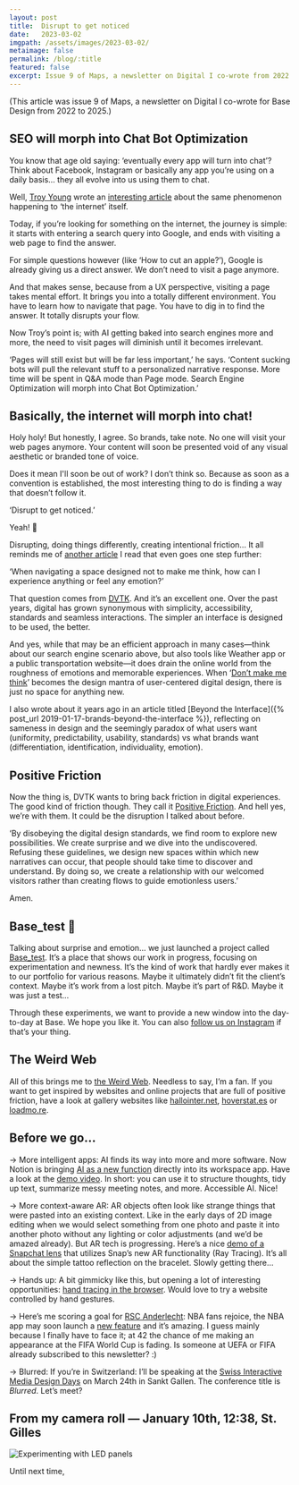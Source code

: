 ```yaml
---
layout: post
title:  Disrupt to get noticed
date:   2023-03-02
imgpath: /assets/images/2023-03-02/
metaimage: false
permalink: /blog/:title
featured: false
excerpt: Issue 9 of Maps, a newsletter on Digital I co-wrote from 2022 to 2025. Topic is The Weird Web.
---
```


(This article was issue 9 of Maps, a newsletter on Digital I co-wrote for Base Design from 2022 to 2025.)

## SEO will morph into Chat Bot Optimization

You know that age old saying: ‘eventually every app will turn into chat’? Think about Facebook, Instagram or basically any app you’re using on a daily basis… they all evolve into us using them to chat.

Well, [Troy Young](https://www.peoplevsalgorithms.com/about) wrote an [interesting article](https://www.peoplevsalgorithms.com/p/when-the-internet-becomes-chat) about the same phenomenon happening to ‘the internet’ itself.

Today, if you’re looking for something on the internet, the journey is simple: it starts with entering a search query into Google, and ends with visiting a web page to find the answer.

For simple questions however (like ‘How to cut an apple?’), Google is already giving us a direct answer. We don’t need to visit a page anymore.

And that makes sense, because from a UX perspective, visiting a page takes mental effort. It brings you into a totally different environment. You have to learn how to navigate that page. You have to dig in to find the answer. It totally disrupts your flow.

Now Troy’s point is; with AI getting baked into search engines more and more, the need to visit pages will diminish until it becomes irrelevant.

‘Pages will still exist but will be far less important,’ he says. ‘Content sucking bots will pull the relevant stuff to a personalized narrative response. More time will be spent in Q&A mode than Page mode. Search Engine Optimization will morph into Chat Bot Optimization.’

## Basically, the internet will morph into chat!

Holy holy! But honestly, I agree. So brands, take note. No one will visit your web pages anymore. Your content will soon be presented void of any visual aesthetic or branded tone of voice.

Does it mean I'll soon be out of work? I don’t think so. Because as soon as a convention is established, the most interesting thing to do is finding a way that doesn’t follow it.

‘Disrupt to get noticed.’

Yeah! 🤘

Disrupting, doing things differently, creating intentional friction… It all reminds me of [another article](https://dvtk.us/lexicon/positive-friction) I read that even goes one step further:

‘When navigating a space designed not to make me think, how can I experience anything or feel any emotion?’

That question comes from [DVTK](https://dvtk.us/). And it’s an excellent one. Over the past years, digital has grown synonymous with simplicity, accessibility, standards and seamless interactions. The simpler an interface is designed to be used, the better.

And yes, while that may be an efficient approach in many cases—think about our search engine scenario above, but also tools like Weather app or a public transportation website—it does drain the online world from the roughness of emotions and memorable experiences. When ‘[Don’t make me think](https://www.goodreads.com/book/show/18197267-don-t-make-me-think-revisited)’ becomes the design mantra of user-centered digital design, there is just no space for anything new.

I also wrote about it years ago in an article titled [Beyond the Interface]({% post_url 2019-01-17-brands-beyond-the-interface %}), reflecting on sameness in design and the seemingly paradox of what users want (uniformity, predictability, usability, standards) vs what brands want (differentiation, identification, individuality, emotion).

## Positive Friction

Now the thing is, DVTK wants to bring back friction in digital experiences. The good kind of friction though. They call it [Positive Friction](https://dvtk.us/lexicon/positive-friction). And hell yes, we’re with them. It could be the disruption I talked about before.

‘By disobeying the digital design standards, we find room to explore new possibilities. We create surprise and we dive into the undiscovered. Refusing these guidelines, we design new spaces within which new narratives can occur, that people should take time to discover and understand. By doing so, we create a relationship with our welcomed visitors rather than creating flows to guide emotionless users.’

Amen.

## Base_test 🥳

Talking about surprise and emotion… we just launched a project called [Base_test](https://test.basedesign.com/). It’s a place that shows our work in progress, focusing on experimentation and newness. It’s the kind of work that hardly ever makes it to our portfolio for various reasons. Maybe it ultimately didn’t fit the client’s context. Maybe it’s work from a lost pitch. Maybe it’s part of R&D. Maybe it was just a test…

Through these experiments, we want to provide a new window into the day-to-day at Base. We hope you like it. You can also [follow us on Instagram](http://instagram.com/base__test) if that’s your thing.


## The Weird Web

All of this brings me to [the Weird Web](https://www.itsnicethat.com/features/can-the-weird-web-make-a-comeback-in-2020-preview-of-the-year-2020-digital-opinion-060120). Needless to say, I’m a fan. If you want to get inspired by websites and online projects that are full of positive friction, have a look at gallery websites like [hallointer.net](http://hallointer.net/), [hoverstat.es](http://hoverstat.es/) or [loadmo.re](http://loadmo.re/).

## Before we go…

→ More intelligent apps: AI finds its way into more and more software. Now Notion is bringing [AI as a new function](https://www.notion.so/product/ai) directly into its workspace app. Have a look at the [demo video](https://www.notion.so/product/ai). In short: you can use it to structure thoughts, tidy up text, summarize messy meeting notes, and more. Accessible AI. Nice!

→ More context-aware AR: AR objects often look like strange things that were pasted into an existing context. Like in the early days of 2D image editing when we would select something from one photo and paste it into another photo without any lighting or color adjustments (and we’d be amazed already). But AR tech is progressing. Here’s a nice [demo of a Snapchat lens](https://twitter.com/robustellidavid/status/1626299322697408515?s=46&t=rnqZhOPAjaOyyKBLEbFJ7g) that utilizes Snap’s new AR functionality (Ray Tracing). It’s all about the simple tattoo reflection on the bracelet. Slowly getting there…

→ Hands up: A bit gimmicky like this, but opening a lot of interesting opportunities: [hand tracing in the browser](https://rdtr01.xl.digital/). Would love to try a website controlled by hand gestures.

→ Here’s me scoring a goal for [RSC Anderlecht](https://www.basedesign.com/work/rsc-anderlecht): NBA fans rejoice, the NBA app may soon launch a [new feature](https://www.tiktok.com/@bleacherreport/video/7201237865974517034?_r=1&_t=8a7b7jKcCsI) and it’s amazing. I guess mainly because I finally have to face it; at 42 the chance of me making an appearance at the FIFA World Cup is fading. Is someone at UEFA or FIFA already subscribed to this newsletter? :)

→ Blurred: If you’re in Switzerland: I’ll be speaking at the [Swiss Interactive Media Design Days](https://www.imdsg.ch/) on March 24th in Sankt Gallen. The conference title is *Blurred*. Let’s meet?


## From my camera roll — January 10th, 12:38, St. Gilles

![Experimenting with LED panels]({{site.baseurl}}{{page.imgpath}}dandoy.png)

Until next time,  